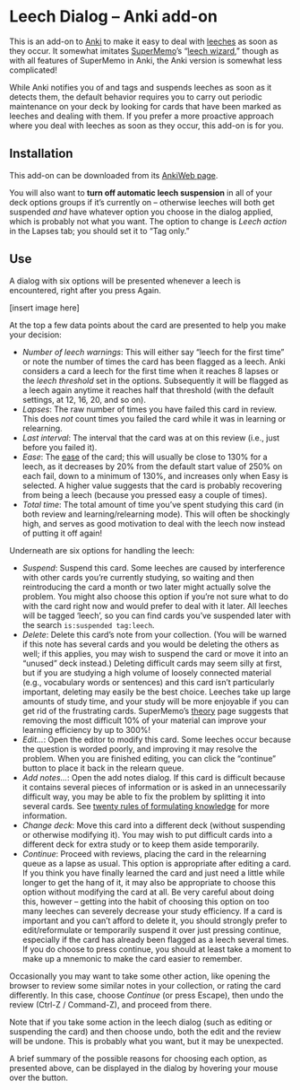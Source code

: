 # Leech Dialog – Anki add-on

This is an add-on to [Anki](http://ankisrs.net) to make it easy to deal with [leeches](http://ankisrs.net/docs/manual.html5leeches) as soon as they occur. It somewhat imitates [SuperMemo](http://www.supermemo.com)’s “[leech wizard](https://www.supermemo.com/help/leech.htm#Leech_alert_wizard),” though as with all features of SuperMemo in Anki, the Anki version is somewhat less complicated!

While Anki notifies you of and tags and suspends leeches as soon as it detects them, the default behavior requires you to carry out periodic maintenance on your deck by looking for cards that have been marked as leeches and dealing with them. If you prefer a more proactive approach where you deal with leeches as soon as they occur, this add-on is for you.

## Installation
This add-on can be downloaded from its [AnkiWeb page](null).

You will also want to **turn off automatic leech suspension** in all of your deck options groups if it’s currently on – otherwise leeches will both get suspended *and* have whatever option you choose in the dialog applied, which is probably not what you want. The option to change is *Leech action* in the Lapses tab; you should set it to “Tag only.”

## Use
A dialog with six options will be presented whenever a leech is encountered, right after you press Again.

[insert image here]

At the top a few data points about the card are presented to help you make your decision:

* *Number of leech warnings*: This will either say “leech for the first time” or note the number of times the card has been flagged as a leech. Anki considers a card a leech for the first time when it reaches 8 lapses or the *leech threshold* set in the options. Subsequently it will be flagged as a leech again anytime it reaches half that threshold (with the default settings, at 12, 16, 20, and so on).
* *Lapses*: The raw number of times you have failed this card in review. This does *not* count times you failed the card while it was in learning or relearning.
* *Last interval*: The interval that the card was at on this review (i.e., just before you failed it).
* *Ease*: The [ease](http://ankisrs.net/docs/manual.html#what-spaced-repetition-algorithm-does-anki-use) of the card; this will usually be close to 130% for a leech, as it decreases by 20% from the default start value of 250% on each fail, down to a minimum of 130%, and increases only when Easy is selected. A higher value suggests that the card is probably recovering from being a leech (because you pressed easy a couple of times).
* *Total time*: The total amount of time you’ve spent studying this card (in both review and learning/relearning mode). This will often be shockingly high, and serves as good motivation to deal with the leech now instead of putting it off again!

Underneath are six options for handling the leech:

* *Suspend*: Suspend this card. Some leeches are caused by interference with other cards you’re currently studying, so waiting and then reintroducing the card a month or two later might actually solve the problem. You might also choose this option if you’re not sure what to do with the card right now and would prefer to deal with it later. All leeches will be tagged ‘leech’, so you can find cards you’ve suspended later with the search `is:suspended tag:leech`.
* *Delete*: Delete this card’s note from your collection. (You will be warned if this note has several cards and you would be deleting the others as well; if this applies, you may wish to suspend the card or move it into an “unused” deck instead.) Deleting difficult cards may seem silly at first, but if you are studying a high volume of loosely connected material (e.g., vocabulary words or sentences) and this card isn’t particularly important, deleting may easily be the best choice. Leeches take up large amounts of study time, and your study will be more enjoyable if you can get rid of the frustrating cards. SuperMemo’s [theory](https://www.supermemo.com/articles/theory.htm) page suggests that removing the most difficult 10% of your material can improve your learning efficiency by up to 300%!
* *Edit...*: Open the editor to modify this card. Some leeches occur because the question is worded poorly, and improving it may resolve the problem. When you are finished editing, you can click the “continue” button to place it back in the relearn queue.
* *Add notes...*: Open the add notes dialog. If this card is difficult because it contains several pieces of information or is asked in an unnecessarily difficult way, you may be able to fix the problem by splitting it into several cards. See [twenty rules of formulating knowledge](https://www.supermemo.com/en/articles/20rules) for more information.
* *Change deck*: Move this card into a different deck (without suspending or otherwise modifying it). You may wish to put difficult cards into a different deck for extra study or to keep them aside temporarily.
* *Continue*: Proceed with reviews, placing the card in the relearning queue as a lapse as usual. This option is appropriate after editing a card. If you think you have finally learned the card and just need a little while longer to get the hang of it, it may also be appropriate to choose this option without modifying the card at all. Be very careful about doing this, however – getting into the habit of choosing this option on too many leeches can severely decrease your study efficiency. If a card is important and you can’t afford to delete it, you should strongly prefer to edit/reformulate or temporarily suspend it over just pressing continue, especially if the card has already been flagged as a leech several times. If you do choose to press continue, you should at least take a moment to make up a mnemonic to make the card easier to remember.

Occasionally you may want to take some other action, like opening the browser to review some similar notes in your collection, or rating the card differently. In this case, choose *Continue* (or press Escape), then undo the review (Ctrl-Z / Command-Z), and proceed from there.

Note that if you take some action in the leech dialog (such as editing or suspending the card) and then choose undo, both the edit and the review will be undone. This is probably what you want, but it may be unexpected.

A brief summary of the possible reasons for choosing each option, as presented above, can be displayed in the dialog by hovering your mouse over the button.
